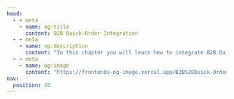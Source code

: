 ```yaml
---
head:
  - - meta
    - name: og:title
      content: B2B Quick-Order Integration
  - - meta
    - name: og:description
      content: "In this chapter you will learn how to integrate B2B Quick-Order."
  - - meta
    - name: og:image
      content: "https://frontends-og-image.vercel.app/B2B%20Quick-Order.png?fontSize=120px"
nav:
  position: 10
---
```


<!-- load: ../../../../../examples/commercial-quick-order/README.md -->